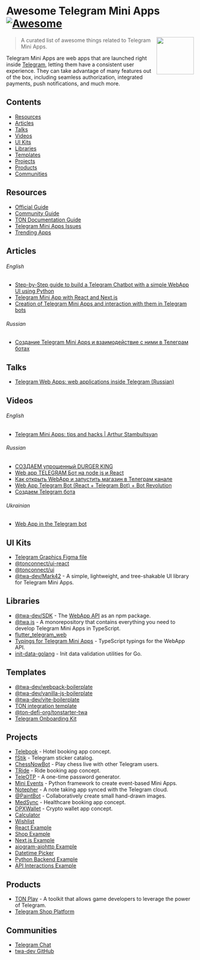 # Awesome Telegram Mini Apps [![Awesome](https://awesome.re/badge-flat.svg)](https://github.com/sindresorhus/awesome)

<img src="assets/tapps.png" align="right" width="100" style="max-width: 100%" />

> A curated list of awesome things related to Telegram Mini Apps.

Telegram Mini Apps are web apps that are launched right inside [Telegram](https://telegram.org), letting them have a consistent user experience.
They can take advantage of many features out of the box, including seamless authorization, integrated payments, push notifications, and much more.

## Contents

- [Resources](#resources)
- [Articles](#articles)
- [Talks](#talks)
- [Videos](#videos)
- [UI Kits](#ui-kits)
- [Libraries](#libraries)
- [Templates](#templates)
- [Projects](#projects)
- [Products](#products)
- [Communities](#communities)

## Resources

<!-- lint ignore double-link -->

- [Official Guide](https://core.telegram.org/bots/webapps)
- [Community Guide](https://docs.telegram-mini-apps.com)
- [TON Documentation Guide](https://docs.ton.org/develop/dapps/twa)
- [Telegram Mini Apps Issues](https://github.com/Telegram-Mini-Apps/issues)
- [Trending Apps](https://t.me/trendingapps)

## Articles

###### English

- [Step-by-Step guide to build a Telegram Chatbot with a simple WebApp UI using Python](https://medium.com/@calixtemayoraz/step-by-step-guide-to-build-a-telegram-chatbot-with-a-simple-webapp-ui-using-python-44dca453522f)
- [Telegram Mini App with React and Next.js](https://dev.to/bitofuniverse/telegram-web-app-with-react-and-nextjs-440i)
- [Creation of Telegram Mini Apps and interaction with them in Telegram bots](https://prog.world/creation-of-telegram-web-apps-and-interaction-with-them-in-telegram-bots)

###### Russian

- [Создание Telegram Mini Apps и взаимодействие с ними в Телеграм ботах](https://habr.com/ru/articles/666278)

## Talks

- [Telegram Web Apps: web applications inside Telegram (Russian)](https://holyjs.ru/en/talks/7ce6dd405449413daf154fcd6a476fdb)

## Videos

###### English

- [Telegram Mini Apps: tips and hacks | Arthur Stambultsyan](https://www.youtube.com/watch?v=amvZy9hzAic&t=2476)

###### Russian

- [СОЗДАЕМ упрощенный DURGER KING](https://youtu.be/O1ZRJXKBa4U)
- [Web app TELEGRAM Бот на node js и React](https://youtu.be/MzO-0IYkZMU)
- [Как открыть WebApp и запустить магазин в Телеграм канале](https://youtu.be/nznt4-J-oHs)
- [Web App Telegram Bot (React + Telegram Bot) + Bot Revolution](https://youtu.be/FCHNnZ2KDUQ)
- [Создаем Telegram бота](https://www.youtube.com/watch?v=-m5cUud_VzI&list=PLN0sMOjX-lm5BMwTm-llmJuA50umZJOsL)

###### Ukrainian

- [Web App in the Telegram bot](https://youtu.be/Gu2BB4G5Gdg)

## UI Kits

- [Telegram Graphics Figma file](https://www.figma.com/community/file/1248595286803212338/telegram-graphics)
- [@tonconnect/ui-react](https://www.npmjs.com/package/@tonconnect/ui-react)
- [@tonconnect/ui](https://github.com/ton-connect/sdk/tree/main/packages/ui)
- [@twa-dev/Mark42](https://github.com/twa-dev/Mark42) - A simple, lightweight, and tree-shakable UI library for Telegram Mini Apps.

## Libraries

<!-- lint ignore double-link -->

- [@twa-dev/SDK](https://github.com/twa-dev/SDK) - The [WebApp API](https://core.telegram.org/bots/webapps#initializing-mini-apps) as an npm package.
- [@twa.js](https://github.com/Telegram-Web-Apps/twa.js) - A monorepository that contains everything you need to develop Telegram Mini Apps in TypeScript.
- [flutter_telegram_web](https://pub.dev/documentation/flutter_telegram_web_app/latest)
- [Typings for Telegram Mini Apps](https://github.com/DavisDmitry/telegram-webapps/tree/master) - TypeScript typings for the WebApp API.
- [init-data-golang](https://github.com/Telegram-Mini-Apps/init-data-golang) - Init data validation utilities for Go.

## Templates

- [@twa-dev/webpack-boilerplate](https://github.com/twa-dev/webpack-boilerplate)
- [@twa-dev/vanilla-js-boilerplate](https://github.com/twa-dev/vanilla-js-boilerplate)
- [@twa-dev/vite-boilerplate](https://github.com/twa-dev/vite-boilerplate)
- [TON integration template](https://github.com/ton-community/twa-template)
- [@ton-defi-org/tonstarter-twa](https://github.com/ton-defi-org/tonstarter-twa)
- [Telegram Onboarding Kit](https://github.com/Easterok/telegram-onboarding-kit)

## Projects

- [Telebook](https://github.com/neSpecc/telebook) - Hotel booking app concept.
- [fStik](https://github.com/fstik-app/catalog) - Telegram sticker catalog.
- [ChessNowBot](https://github.com/Quatern1on/ChessNowBot) - Play chess live with other Telegram users.
- [TRide](https://github.com/ArashYounesi/TRide) - Ride booking app concept.
- [TeleOTP](https://github.com/UselessStudio/TeleOTP) - A one-time password generator.
- [Mini Events](https://github.com/mbasaglia/mini_apps) - Python framework to create event-based Mini Apps.
- [Notepher](https://github.com/deptyped/notepher-bot) - A note taking app synced with the Telegram cloud.
- [@PaintBot](https://github.com/hip-hyena/PaintBot) - Collaboratively create small hand-drawn images.
- [MedSync](https://github.com/Latand/MedSyncWebApp) - Healthcare booking app concept.
- [DPXWallet](https://github.com/erfanmola/DPXWallet) - Crypto wallet app concept.
- [Calculator](https://github.com/ArashYounesi/TCalculator)
- [Wishlist](https://github.com/grulex/telegram-wishlist-miniapp)
- [React Example](https://github.com/vkruglikov/react-telegram-web-app)
- [Shop Example](https://github.com/TheCymond/Telegram_Web_App)
- [Next.js Example](https://github.com/mauriciobraz/next.js-telegram-webapp)
- [aiogram-aiohttp Example](https://github.com/abdullaev388/Telegram-Web-App)
- [Datetime Picker](https://github.com/Expented/tgdtp)
- [Python Backend Example](https://github.com/poshl000/telegram-webapp-bot)
- [API Interactions Example](https://github.com/revenkroz/telegram-web-app-bot-example)

## Products

- [TON Play](https://tonplay.io) - A toolkit that allows game developers to leverage the power of Telegram.
- [Telegram Shop Platform](https://telegramwebapps.ru)

## Communities

- [Telegram Chat](https://t.me/twa_dev)
- [twa-dev GitHub](https://github.com/twa-dev)

